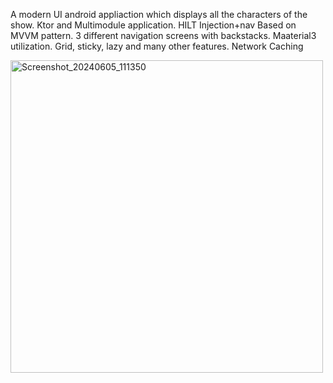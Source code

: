 A modern UI android appliaction which displays all the characters of the show.
Ktor and Multimodule application.
HILT Injection+nav
Based on MVVM pattern.
3 different navigation screens with backstacks.
Maaterial3 utilization. Grid, sticky, lazy and many other features.
Network Caching


<img width="500" alt="Screenshot_20240605_111350" src="https://github.com/Vedantgosling/Rick-and-Morty-App/assets/153468680/6c2bfe21-ace9-4d97-a91a-b30405072f52">


